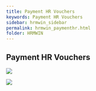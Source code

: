 ```yaml
---
title: Payment HR Vouchers
keywords: Payment HR Vouchers
sidebar: hrmwin_sidebar
permalink: hrmwin_paymenthr.html
folder: HRMWIN
---
```


## Payment HR Vouchers

![](http://docs.risersoft.com/hrmnirvana/ImagesExt/image8_112.jpg)

![](http://docs.risersoft.com/hrmnirvana/ImagesExt/image8_113.png)
